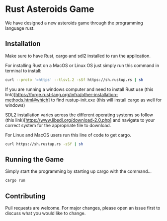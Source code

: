 # Rust Asteroids Game

We have designed a new asteroids game through the programming language rust.

## Installation

Make sure to have Rust, cargo and sdl2 installed to run the application.

For installing Rust on a MacOS or Linux OS just simply run this command in terminal to install:

```bash
curl --proto '=https' --tlsv1.2 -sSf https://sh.rustup.rs | sh
```

If you are running a windows computer and need to install Rust use (this link)[https://forge.rust-lang.org/infra/other-installation-methods.html#which] to find rustup-init.exe (this will install cargo as well for windows)

SDL2 installation varies across the different operating systems 
so follow (this link)[https://www.libsdl.org/download-2.0.php] and navigate to your correct system for the appropriate file to download.

For Linux and MacOS users run this line of code to get cargo.

```bash
curl https://sh.rustup.rs -sSf | sh
```



## Running the Game

Simply start the programming by starting up cargo with the command...

```bash
cargo run
```

## Contributing
Pull requests are welcome. For major changes, please open an issue first to discuss what you would like to change.
